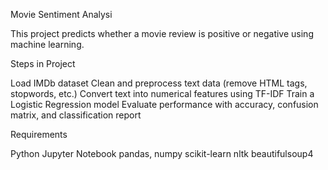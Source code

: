 Movie Sentiment Analysi

This project predicts whether a movie review is positive or negative using machine learning.

Steps in Project

  Load IMDb dataset
  Clean and preprocess text data (remove HTML tags, stopwords, etc.)
  Convert text into numerical features using TF-IDF
  Train a Logistic Regression model
  Evaluate performance with accuracy, confusion matrix, and classification report
  
Requirements

  Python
  Jupyter Notebook
  pandas, numpy
  scikit-learn
  nltk
  beautifulsoup4

